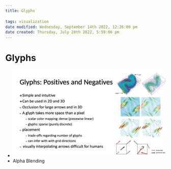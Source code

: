 ```yaml
---
title: Glyphs

tags: visualization 
date modified: Wednesday, September 14th 2022, 12:26:09 pm
date created: Thursday, July 28th 2022, 5:59:06 pm
---
```


# Glyphs
- ![](assets/Screenshot%202022-09-14%20at%2012.25.51%20PM.png)
- Alpha Blending

